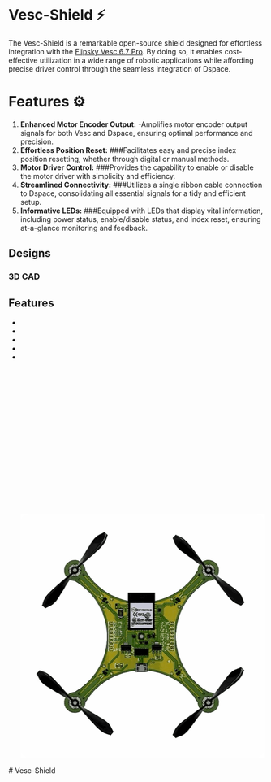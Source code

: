 # Vesc-Shield ⚡️

The Vesc-Shield is a remarkable open-source shield designed for effortless integration with the [Flipsky Vesc 6.7 Pro](https://flipsky.net/products/flipsky-mini-fsesc6-7-pro-70a-base-on-vesc6-6-with-aluminum-anodized-heat-sink?variant=42664011956465&currency=USD&utm_medium=product_sync&utm_source=google&utm_content=sag_organic&utm_campaign=sag_organic&gad=1&gclid=CjwKCAjwo9unBhBTEiwAipC110jtGEOlnNmrO9Tqul8LjfJ8Tr05fPZSuTm81KGfPlVTePEtUpiYyBoCPOYQAvD_BwE). By doing so, it enables cost-effective utilization in a wide range of robotic applications while affording precise driver control through the seamless integration of Dspace.
<br/>

# Features ⚙️
1. **Enhanced Motor Encoder Output:** -Amplifies motor encoder output signals for both Vesc and Dspace, ensuring optimal performance and precision.<br/>
1. **Effortless Position Reset:** ###Facilitates easy and precise index position resetting, whether through digital or manual methods.<br/>
1. **Motor Driver Control:** ###Provides the capability to enable or disable the motor driver with simplicity and efficiency.<br/>
1. **Streamlined Connectivity:** ###Utilizes a single ribbon cable connection to Dspace, consolidating all essential signals for a tidy and efficient setup.<br/>
1. **Informative LEDs:** ###Equipped with LEDs that display vital information, including power status, enable/disable status, and index reset, ensuring at-a-glance monitoring and feedback.<br/>


## Designs



### 3D CAD

## Features

 - 
 - 
 - 
 - 
 - 
 <br/>
  <br/>
   <br/>
    <br/>
     <br/>
  <br/>
   <br/>
    <br/>
     <br/>
  <br/>
   <br/>
    <br/>
     <br/>
  <br/>
   <br/>
    <br/>

 
<p align="right">
  <img src="https://github.com/Kunalverma1502/esp32-mini-drone/blob/master/IMAGES/Motor Directions.gif" width="480" height="480" />
</p>
# Vesc-Shield
